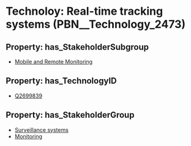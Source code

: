 # Technoloy: __Real-time tracking systems__ (PBN__Technology_2473)

## Property: has_StakeholderSubgroup

* [Mobile and Remote Monitoring](PBN__TechSubgroup_107)

## Property: has_TechnologyID

* [Q2699839](Q2699839)

## Property: has_StakeholderGroup

* [Surveillance systems](PBN__TechGroup_6)
* [Monitoring](PBN__TechGroup_8)

